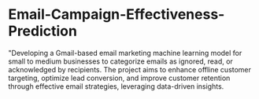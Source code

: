 # Email-Campaign-Effectiveness-Prediction
"Developing a Gmail-based email marketing machine learning model for small to medium businesses to categorize emails as ignored, read, or acknowledged by recipients. The project aims to enhance offline customer targeting, optimize lead conversion, and improve customer retention through effective email strategies, leveraging data-driven insights.
